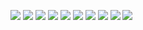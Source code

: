 ![](https://i.imgur.com/7GsOk16.jpg)
![](https://i.imgur.com/MDcODG6.jpg)
![](https://i.imgur.com/sJQrvsA.jpg)
![](https://i.imgur.com/ASkGgGJ.jpg)
![](https://i.imgur.com/62oPH9K.jpg)
![](https://i.imgur.com/DPLAc0I.jpg)
![](https://i.imgur.com/vOyHvEN.jpg)
![](https://i.imgur.com/9VT9ARe.jpg)
![](https://i.imgur.com/qQQxM9J.jpg)
![](https://i.imgur.com/ovrsm8Y.jpg)
